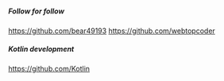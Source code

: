 ##### Follow for follow

https://github.com/bear49193
https://github.com/webtopcoder

##### Kotlin development

https://github.com/Kotlin


